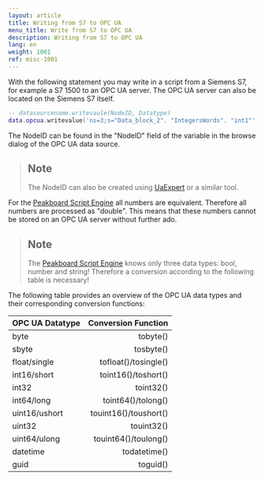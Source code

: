 ```yaml
---
layout: article
title: Writing from S7 to OPC UA
menu_title: Write from S7 to OPC UA
description: Writing from S7 to OPC UA
lang: en
weight: 1001
ref: misc-1001
---
```


With the following statement you may write in a script from a Siemens S7, for example a S7 1500 to an OPC UA server.
The OPC UA server can also be located on the Siemens S7 itself.

```lua
-- datasourcename.writevaule(NodeID, Datatype)
data.opcua.writevalue('ns=3;s="Data_block_2". "IntegersWords". "int1"', toint16(12))
```

The NodeID can be found in the "NodeID" field of the variable in the browse dialog of the OPC UA data source. 

> ## Note
>The NodeID can also be created using [UaExpert](https://opcfoundation.org/products/view/uaexpert) or a similar tool.

For the [Peakboard Script Engine](/scripting/en-script-engine.html) all numbers are equivalent. 
Therefore all numbers are processed as "double".
This means that these numbers cannot be stored on an OPC UA server without further ado.

> ## Note
>The [Peakboard Script Engine](/scripting/en-script-engine.html) knows only three data types: bool, number and string!
>Therefore a conversion according to the following table is necessary!

The following table provides an overview of the OPC UA data types and their corresponding conversion functions:

| OPC UA Datatype | Conversion Function |
|-----------------|----------------------:|
| byte | tobyte() |
| sbyte | tosbyte() |
| float/single | tofloat()/tosingle() |
| int16/short | toint16()/toshort() |
| int32 | toint32() |
| int64/long | toint64()/tolong() |
| uint16/ushort | touint16()/toushort() |
| uint32 | touint32() |
| uint64/ulong | touint64()/toulong() |
| datetime | todatetime()
| guid | toguid() |
